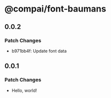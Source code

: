 # @compai/font-baumans

## 0.0.2

### Patch Changes

- b971bb4f: Update font data

## 0.0.1

### Patch Changes

- Hello, world!
